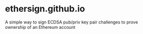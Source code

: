 # ethersign.github.io
A simple way to sign ECDSA pub/priv key pair challenges to prove ownership of an Ethereum account
